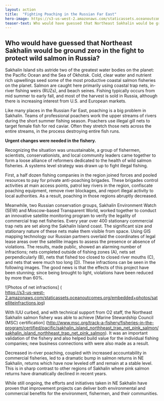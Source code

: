 ```yaml
---
layout: action
title:  "Fighting Poaching in the Russian Far East"
hero-image: https://s3-us-west-2.amazonaws.com/staticassets.oceanoutcomes.org/hero+photos/nesakhalinsuccesshero.jpg
teaser-text: Who would have guessed that Northeast Sakhalin would be ground zero in the fight to protect wild salmon in Russia?
---
```

## Who would have guessed that Northeast Sakhalin would be ground zero in the fight to protect wild salmon in Russia? 

Sakhalin Island sits astride two of the greatest water bodies on the planet: the Pacific Ocean and the Sea of Okhotsk. Cold, clear water and nutrient rich upwellings seed some of the most productive coastal salmon fisheries on the planet. Salmon are caught here primarily using coastal trap nets, in-river fishing weirs (RUZs), and beach seines. Fishing typically occurs from mid summer to early fall, and most of the harvest is sold in Russia, although there is increasing interest from U.S. and European markets. 

Like many places in the Russian Far East, poaching is a big problem in Sakhalin. Teams of professional poachers work the upper streams of rivers during the short summer fishing season. Poachers use illegal gill nets to target female fish for red caviar. Often they stretch those nets across the entire streams, in the process destroying entire fish runs.

**Urgent changes were needed in the fishery.** 

Recognizing the situation was unsustainable, a group of fishermen, scientists, conservationists, and local community leaders came together to form a loose alliance of reformers dedicated to the health of wild salmon fisheries. A systems level strategy was drawn up to fight illegal fishing.
 
First, a half dozen fishing companies in the region joined forces and pooled resources to pay for private anti-poaching brigades. These brigades control activities at main access points, patrol key rivers in the region, confiscate poaching equipment, remove river blockages, and report illegal activity to local authorities. As a result, poaching in those regions abruptly decreased.

Meanwhile, two Russian conservation groups, Sakhalin Environment Watch (SEW) and Moscow-based Transparent World, worked together to conduct an innovative satellite monitoring program to verify the legality of commercial trap net fisheries. Every year over 400 stationary commercial trap nets are set along the Sakhalin Island coast. The significant size and stationary nature of these nets make them visible from space. Using GIS mapping technology our Russian partners overlaid the coordinates of legal lease areas over the satellite images to assess the presence or absence of violations. The results, made public, showed an alarming number of infractions; nets completed outside of fishing zones (A), nets set perpendicularly (B), nets that fished too closed to closed river mouths (C), and nets that were much too long (D). These infractions can be seen in the following images. The good news is that the effects of this project have been stunning; since being brought to light, violations have been reduced by more than 60%.

![Photos of net infractions] (	
https://s3-us-west-2.amazonaws.com/staticassets.oceanoutcomes.org/embedded+photos/satelliteinfractions.jpg)

With IUU curbed, and with technical support from O2 staff, the Northeast Sakhalin salmon fishery was able to achieve [Marine Stewardship Council (MSC) certification] (http://www.msc.org/track-a-fishery/fisheries-in-the-program/certified/pacific/sakhalin_island_northheast_trap_net_pink_salmon/sakhalin_island_northheast_trap_net_pink_salmon). It was an important validation of the fishery and also helped build value for the individual fishing companies; new business connections with were also made as a result.

Decreased in-river poaching, coupled with increased accountability in commercial fisheries, led to a dramatic bump in salmon returns in NE Sakhalin, returns which have now leveled off and remain at a stable level. This is in sharp contrast to other regions of Sakhalin where pink salmon returns have dramatically declined in recent years. 

While still ongoing, the efforts and initiatives taken in NE Sakhalin have proven that improvement projects can deliver both environmental and commercial benefits for the environment, fishermen, and their communities.
